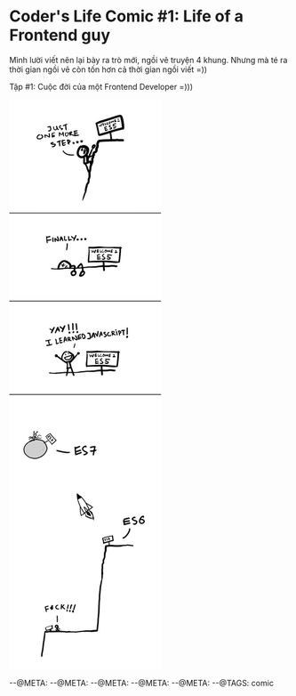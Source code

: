 # Coder's Life Comic #1: Life of a Frontend guy

Mình lười viết nên lại bày ra trò mới, ngồi vẽ truyện 4 khung. Nhưng mà té ra thời gian ngồi vẽ còn tốn hơn cả thời gian ngồi viết =))

Tập #1: Cuộc đời của một Frontend Developer =)))

![](img/coder-life-001-life-of-a-frontend-guy.png)

--@META:<meta property="og:site_name" content="Coder's Life Comic #1 | Huy's Blog"/>
--@META:<meta property="og:type" content="article" />
--@META:<meta property="og:title" content="Tập #1: Cuộc đời của một Frontend Developer" />
--@META:<meta property="og:description" content="Tập #1: Cuộc đời của một Frontend Developer" />
--@META:<meta property="og:image" content="https://thefullsnack.com/posts/img/coder-life-001-life-of-a-frontend-guy.png" />
--@TAGS: comic
